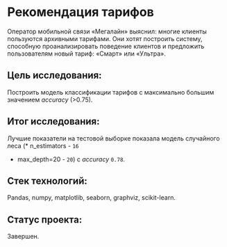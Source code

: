 # Рекомендация тарифов

Оператор мобильной связи «Мегалайн» выяснил: многие клиенты пользуются архивными тарифами. Они хотят построить систему,
способную проанализировать поведение клиентов и предложить пользователям новый тариф: «Смарт» или «Ультра».

## Цель исследования:

Построить модель классификации тарифов с максимально большим значением *accuracy* (>0.75).

## Итог исследования:

Лучшие показатели на тестовой выборке показала модель случайного леса (* n_estimators - `16`
* max_depth=20 - `20`) с *accuracy* `0.78`.

## Стек технологий:

Pandas, numpy, matplotlib, seaborn, graphviz, scikit-learn.

## Статус проекта:

Завершен.
